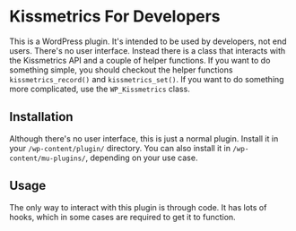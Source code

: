 # Kissmetrics For Developers

This is a WordPress plugin.  It's intended to be used by developers, not end users.  There's no user interface.  Instead there is a class that interacts with the Kissmetrics API and a couple of helper functions.  If you want to do something simple, you should checkout the helper functions `kissmetrics_record()` and `kissmetrics_set()`.  If you want to do something more complicated, use the `WP_Kissmetrics` class.

## Installation

Although there's no user interface, this is just a normal plugin.  Install it in your `/wp-content/plugin/` directory.  You can also install it in `/wp-content/mu-plugins/`, depending on your use case.

## Usage

The only way to interact with this plugin is through code.  It has lots of hooks, which in some cases are required to get it to function.
